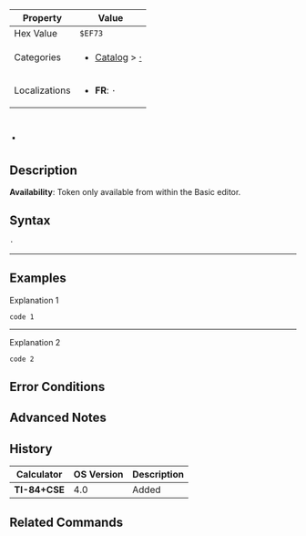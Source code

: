 | Property      | Value |
|---------------|-------|
| Hex Value     | `$EF73`|
| Categories    | <ul><li>[Catalog](<../categories/Catalog.md>) > [·](<../categories/Catalog.md#·>)</li></ul> |
| Localizations | <ul><li><b>FR</b>: `·`</li></ul> |

# `·`

## Description



<b>Availability</b>: Token only available from within the Basic editor.

## Syntax
`·`

<hr>

## Examples

Explanation 1
```ti-basic
code 1
```
---
Explanation 2
```ti-basic
code 2
```

## Error Conditions


## Advanced Notes


## History
| Calculator | OS Version | Description |
|------------|------------|-------------|
| <b>TI-84+CSE</b> | 4.0 | Added

## Related Commands

    